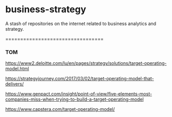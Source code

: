 # business-strategy
A stash of repositories on the internet related to business analytics and strategy.


=================================
### TOM

https://www2.deloitte.com/lu/en/pages/strategy/solutions/target-operating-model.html

https://strategyjourney.com/2017/03/02/target-operating-model-that-delivers/

https://www.genpact.com/insight/point-of-view/five-elements-most-companies-miss-when-trying-to-build-a-target-operating-model

https://www.capstera.com/target-operating-model/
